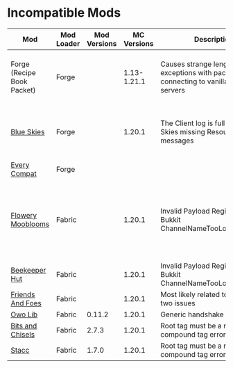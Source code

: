 # Incompatible Mods

| Mod                                                                                                         | Mod Loader | Mod Versions | MC Versions | Description                                                                            | Fixes                                                                                                                                                     |
|-------------------------------------------------------------------------------------------------------------|------------|--------------|-------------|----------------------------------------------------------------------------------------|-----------------------------------------------------------------------------------------------------------------------------------------------------------|
| Forge (Recipe Book Packet)                                                                                  | Forge      |              | 1.13-1.21.1 | Causes strange length exceptions with packets when connecting to vanilla-based servers | Fixed with the [ModPacketFix](https://github.com/p0t4t0sandwich/ModPacketFix) plugin installed on the vanilla server                                      |
| [Blue Skies](https://www.curseforge.com/minecraft/mc-mods/blue-skies)                                       | Forge      |              | 1.20.1      | The Client log is full of Blue Skies missing ResourceKey messages                      | Fixed using [this datapack](https://github.com/p0t4t0sandwich/ModPacketFix/files/12855773/mod_packet_fix.zip) to replicate the damage types on the server |
| [Every Compat](https://modrinth.com/mod/every-compat)                                                       | Forge      |              |             |                                                                                        |                                                                                                                                                           |
| [Flowery Mooblooms](https://www.curseforge.com/minecraft/mc-mods/friends-and-foes-flowery-mooblooms-fabric) | Fabric     |              | 1.20.1      | Invalid Payload Register error / Bukkit ChannelNameTooLongException                    | Idea: discover the backend server type and intercept long channel names before they reach the Bukkit server?                                              |
| [Beekeeper Hut](https://www.curseforge.com/minecraft/mc-mods/friends-and-foes-beekeeper-hut-fabric)         | Fabric     |              | 1.20.1      | Invalid Payload Register error / Bukkit ChannelNameTooLongException                    |                                                                                                                                                           |
| [Friends And Foes](https://www.curseforge.com/minecraft/mc-mods/friends-and-foes)                           | Fabric     |              | 1.20.1      | Most likely related to the above two issues                                            |                                                                                                                                                           |
| [Owo Lib](https://modrinth.com/mod/owo-lib)                                                                 | Fabric     | 0.11.2       | 1.20.1      | Generic handshake error                                                                |                                                                                                                                                           |
| [Bits and Chisels](https://modrinth.com/mod/bits-and-chisels)                                               | Fabric     | 2.7.3        | 1.20.1      | Root tag must be a named compound tag error                                            |                                                                                                                                                           |
| [Stacc](https://modrinth.com/mod/stacc-api)                                                                 | Fabric     | 1.7.0        | 1.20.1      | Root tag must be a named compound tag error                                            |                                                                                                                                                           |
